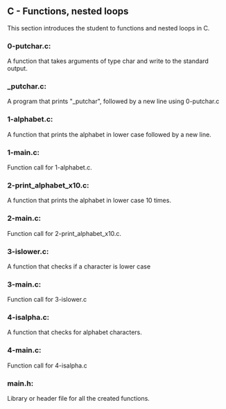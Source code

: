 ## C - Functions, nested loops
This section introduces the student to functions and nested loops in C.

### 0-putchar.c:
A function that takes arguments of type char and write to the standard output.

### _putchar.c:
A program that prints "_putchar", followed by a new line using 0-putchar.c

### 1-alphabet.c:
A function that prints the alphabet in lower case followed by a new line.

### 1-main.c:
Function call for 1-alphabet.c.

### 2-print\_alphabet\_x10.c:
A function that prints the alphabet in lower case 10 times.

### 2-main.c:
Function call for 2-print\_alphabet\_x10.c.

### 3-islower.c:
A function that checks if a character is lower case

### 3-main.c:
Function call for 3-islower.c

### 4-isalpha.c:
A function that checks for alphabet characters.

### 4-main.c:
Function call for 4-isalpha.c

### main.h:
Library or header file for all the created functions.

